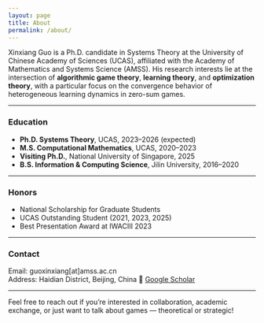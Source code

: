 ```yaml
---
layout: page
title: About
permalink: /about/
---
```


Xinxiang Guo is a Ph.D. candidate in Systems Theory at the University of Chinese Academy of Sciences (UCAS), affiliated with the Academy of Mathematics and Systems Science (AMSS). His research interests lie at the intersection of **algorithmic game theory**, **learning theory**, and **optimization theory**, with a particular focus on the convergence behavior of heterogeneous learning dynamics in zero-sum games.

---

### Education
- **Ph.D. Systems Theory**, UCAS, 2023–2026 (expected)  
- **M.S. Computational Mathematics**, UCAS, 2020–2023  
- **Visiting Ph.D.**, National University of Singapore, 2025  
- **B.S. Information & Computing Science**, Jilin University, 2016–2020  

---

### Honors
- National Scholarship for Graduate Students  
- UCAS Outstanding Student (2021, 2023, 2025)  
- Best Presentation Award at IWACIII 2023  

---

### Contact
Email: guoxinxiang[at]amss.ac.cn  
Address: Haidian District, Beijing, China
🔗 [Google Scholar](https://scholar.google.com/citations?user=PS_CX0AAAAAJ)

---

Feel free to reach out if you’re interested in collaboration, academic exchange, or just want to talk about games — theoretical or strategic!
